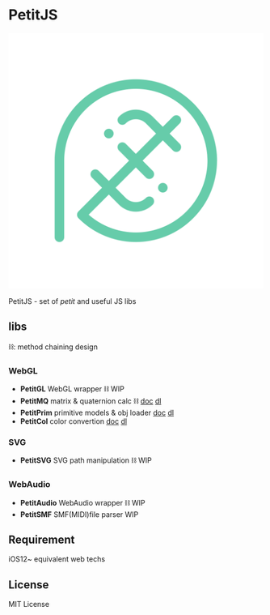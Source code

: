# PetitJS
![icon](img/icon.svg)

PetitJS - set of *petit* and useful JS libs

## libs
⛓: method chaining design
### WebGL
- **PetitGL** WebGL wrapper ⛓ WIP
- **PetitMQ** matrix & quaternion calc ⛓ [doc](docs/mq.md) [dl](mq.mjs)
- **PetitPrim** primitive models & obj loader [doc](docs/prim.md) [dl](prim.mjs)
- **PetitCol** color convertion [doc](docs/col.md) [dl](col.mjs)

### SVG
- **PetitSVG** SVG path manipulation ⛓ WIP

### WebAudio
- **PetitAudio** WebAudio wrapper ⛓ WIP
- **PetitSMF** SMF(MIDI)file parser WIP

## Requirement
iOS12~ equivalent web techs

## License
MIT License